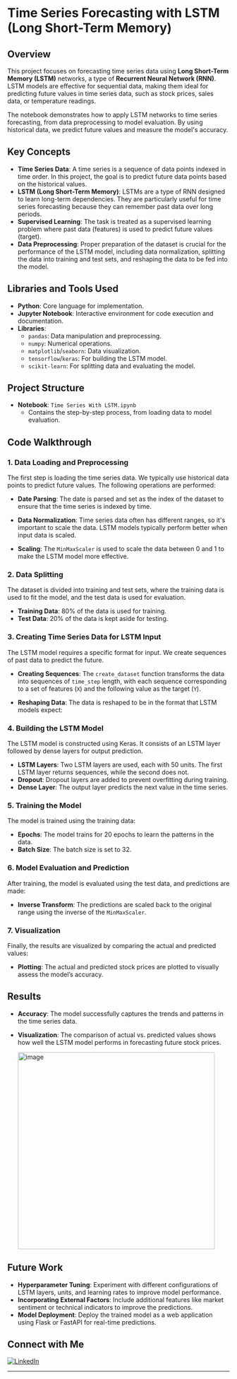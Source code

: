 # Time Series Forecasting with LSTM (Long Short-Term Memory)

## Overview

This project focuses on forecasting time series data using **Long Short-Term Memory (LSTM)** networks, a type of **Recurrent Neural Network (RNN)**. LSTM models are effective for sequential data, making them ideal for predicting future values in time series data, such as stock prices, sales data, or temperature readings.

The notebook demonstrates how to apply LSTM networks to time series forecasting, from data preprocessing to model evaluation. By using historical data, we predict future values and measure the model's accuracy.

## Key Concepts

- **Time Series Data**: A time series is a sequence of data points indexed in time order. In this project, the goal is to predict future data points based on the historical values.
- **LSTM (Long Short-Term Memory)**: LSTMs are a type of RNN designed to learn long-term dependencies. They are particularly useful for time series forecasting because they can remember past data over long periods.
- **Supervised Learning**: The task is treated as a supervised learning problem where past data (features) is used to predict future values (target).
- **Data Preprocessing**: Proper preparation of the dataset is crucial for the performance of the LSTM model, including data normalization, splitting the data into training and test sets, and reshaping the data to be fed into the model.

## Libraries and Tools Used

- **Python**: Core language for implementation.
- **Jupyter Notebook**: Interactive environment for code execution and documentation.
- **Libraries**:
  - `pandas`: Data manipulation and preprocessing.
  - `numpy`: Numerical operations.
  - `matplotlib`/`seaborn`: Data visualization.
  - `tensorflow`/`keras`: For building the LSTM model.
  - `scikit-learn`: For splitting data and evaluating the model.

## Project Structure

- **Notebook**: `Time Series With LSTM.ipynb`
  - Contains the step-by-step process, from loading data to model evaluation.

## Code Walkthrough

### 1. **Data Loading and Preprocessing**

The first step is loading the time series data. We typically use historical data points to predict future values. The following operations are performed:



- **Date Parsing**: The date is parsed and set as the index of the dataset to ensure that the time series is indexed by time.
  
- **Data Normalization**: Time series data often has different ranges, so it's important to scale the data. LSTM models typically perform better when input data is scaled.



- **Scaling**: The `MinMaxScaler` is used to scale the data between 0 and 1 to make the LSTM model more effective.

### 2. **Data Splitting**

The dataset is divided into training and test sets, where the training data is used to fit the model, and the test data is used for evaluation.

- **Training Data**: 80% of the data is used for training.
- **Test Data**: 20% of the data is kept aside for testing.

### 3. **Creating Time Series Data for LSTM Input**

The LSTM model requires a specific format for input. We create sequences of past data to predict the future.

- **Creating Sequences**: The `create_dataset` function transforms the data into sequences of `time_step` length, with each sequence corresponding to a set of features (`X`) and the following value as the target (`Y`).

- **Reshaping Data**: The data is reshaped to be in the format that LSTM models expect:
  

### 4. **Building the LSTM Model**

The LSTM model is constructed using Keras. It consists of an LSTM layer followed by dense layers for output prediction.


- **LSTM Layers**: Two LSTM layers are used, each with 50 units. The first LSTM layer returns sequences, while the second does not.
- **Dropout**: Dropout layers are added to prevent overfitting during training.
- **Dense Layer**: The output layer predicts the next value in the time series.

### 5. **Training the Model**

The model is trained using the training data:

- **Epochs**: The model trains for 20 epochs to learn the patterns in the data.
- **Batch Size**: The batch size is set to 32.

### 6. **Model Evaluation and Prediction**

After training, the model is evaluated using the test data, and predictions are made:


- **Inverse Transform**: The predictions are scaled back to the original range using the inverse of the `MinMaxScaler`.

### 7. **Visualization**

Finally, the results are visualized by comparing the actual and predicted values:


- **Plotting**: The actual and predicted stock prices are plotted to visually assess the model’s accuracy.

## Results

- **Accuracy**: The model successfully captures the trends and patterns in the time series data.
- **Visualization**: The comparison of actual vs. predicted values shows how well the LSTM model performs in forecasting future stock prices.
  
  <img width="446" alt="image" src="https://github.com/user-attachments/assets/a113a6f1-210c-4f04-91d4-8e98257b35e2">


## Future Work

- **Hyperparameter Tuning**: Experiment with different configurations of LSTM layers, units, and learning rates to improve model performance.
- **Incorporating External Factors**: Include additional features like market sentiment or technical indicators to improve the predictions.
- **Model Deployment**: Deploy the trained model as a web application using Flask or FastAPI for real-time predictions.


## Connect with Me

[![LinkedIn](https://img.shields.io/badge/LinkedIn-0A66C2?style=for-the-badge&logo=linkedin&logoColor=white)](https://linkedin.com/in/sanjay-karnati)

---
